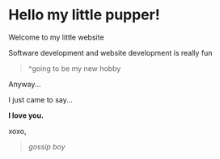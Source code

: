 # Hello my little pupper! 
Welcome to my little website


Software development and website development is really fun
> ^going to be my new hobby

Anyway... 









I just came to say... 























**I love you.** 

xoxo,

>*gossip boy*
